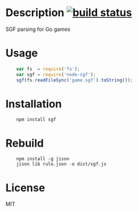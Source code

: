 # Description [![build status](https://secure.travis-ci.org/curious-attempt-bunny/node-sgf.png)](http://next.travis-ci.org/curious-attempt-bunny/node-sgf)

SGF parsing for Go games

# Usage

```js
    var fs  = require('fs');
    var sgf = require('node-sgf');
    sgf(fs.readFileSync('game.sgf').toString());
```

# Installation

```
    npm install sgf
```

# Rebuild

```
	npm install -g jison
	jison lib rule.json -o dist/sgf.js
```

# License

MIT
